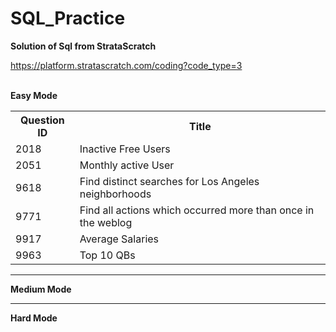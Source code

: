 # SQL_Practice
<b>Solution of Sql from StrataScratch</b>
<a href="https://platform.stratascratch.com/coding?code_type=3"><p>https://platform.stratascratch.com/coding?code_type=3</p></a>
<br>
<b>Easy Mode</b><br>
<table>
  <tr>
    <th>Question ID</th>
    <th>Title</th>
  </tr>
  <tr>
    <td>2018</td>
    <td>Inactive Free Users</td>
  </tr>
  <tr>
    <td>2051</td>
    <td>Monthly active User</td>
  </tr>
    <tr>
    <td>9618</td>
    <td>Find distinct searches for Los Angeles neighborhoods</td>
  </tr>
    <tr>
    <td>9771</td>
    <td>Find all actions which occurred more than once in the weblog</td>
  </tr>
    <tr>
    <td>9917</td>
    <td>Average Salaries</td>
  </tr>
    <tr>
    <td>9963</td>
    <td>Top 10 QBs</td>
  </tr>
  </table>
  <hr>
  <b>Medium Mode</b>
  <hr>
  <b>Hard Mode</b>
  
